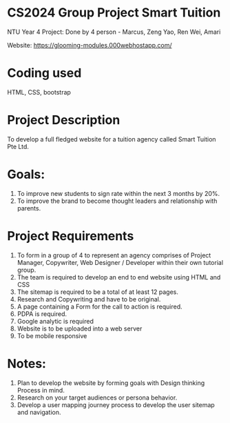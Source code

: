 # CS2024 Group Project Smart Tuition
NTU Year 4 Project: Done by 4 person - Marcus, Zeng Yao, Ren Wei, Amari

Website: https://glooming-modules.000webhostapp.com/

# Coding used
HTML, CSS, bootstrap

# Project Description
To develop a full fledged website for a tuition agency called Smart Tuition Pte Ltd.

# Goals:
1. To improve new students to sign rate within the next 3 months by 20%.
2. To improve the brand to become thought leaders and relationship with parents.

# Project Requirements
1. To form in a group of 4 to represent an agency comprises of Project Manager, Copywriter, Web Designer / Developer within their own tutorial group.
2. The team is required to develop an end to end website using HTML and CSS
3. The sitemap is required to be a total of at least 12 pages.
4. Research and Copywriting and have to be original.
5. A page containing a Form for the call to action is required.
6. PDPA is required.
7. Google analytic is required
8. Website is to be uploaded into a web server
9. To be mobile responsive

# Notes:
1. Plan to develop the website by forming goals with Design thinking Process in mind.
2. Research on your target audiences or persona behavior.
3. Develop a user mapping journey process to develop the user sitemap and navigation.
